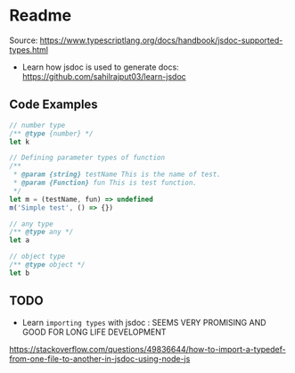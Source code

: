 # Readme

Source: https://www.typescriptlang.org/docs/handbook/jsdoc-supported-types.html

- Learn how jsdoc is used to generate docs: https://github.com/sahilrajput03/learn-jsdoc

## Code Examples

```js
// number type
/** @type {number} */
let k

// Defining parameter types of function 
/**
 * @param {string} testName This is the name of test.
 * @param {Function} fun This is test function.
 */
let m = (testName, fun) => undefined
m('Simple test', () => {})

// any type
/** @type any */
let a 

// object type
/** @type object */
let b
```

## TODO

- Learn `importing types` with jsdoc : SEEMS VERY PROMISING AND GOOD FOR LONG LIFE DEVELOPMENT

https://stackoverflow.com/questions/49836644/how-to-import-a-typedef-from-one-file-to-another-in-jsdoc-using-node-js
